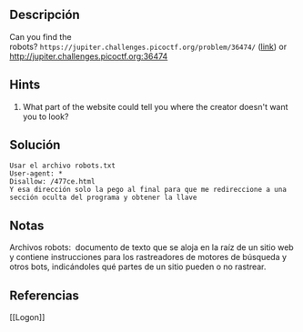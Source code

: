 ## Descripción 
Can you find the robots? `https://jupiter.challenges.picoctf.org/problem/36474/` ([link](https://jupiter.challenges.picoctf.org/problem/36474/)) or http://jupiter.challenges.picoctf.org:36474
## Hints
1. What part of the website could tell you where the creator doesn't want you to look?
## Solución
```
Usar el archivo robots.txt 
User-agent: *
Disallow: /477ce.html
Y esa dirección solo la pego al final para que me redireccione a una sección oculta del programa y obtener la llave
```

## Notas
Archivos robots:  documento de texto que se aloja en la raíz de un sitio web y contiene instrucciones para los rastreadores de motores de búsqueda y otros bots, indicándoles qué partes de un sitio pueden o no rastrear.
## Referencias

[[Logon]]